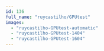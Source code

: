 ```yaml
---
id: 136
full_name: "ruycastilho/GPUtest"
images: 
  - "ruycastilho-GPUtest-automatic"
  - "ruycastilho-GPUtest-1404"
  - "ruycastilho-GPUtest-1604"
---
```

